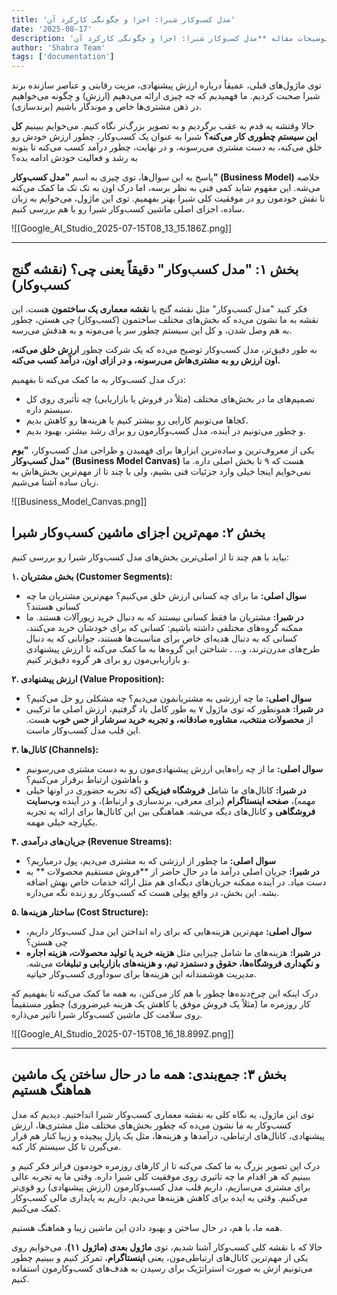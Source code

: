 ```yaml
---
title: 'مدل کسب‌وکار شبرا: اجزا و چگونگی کارکرد آن'
date: '2025-08-17'
description: 'توضیحات مقاله **مدل کسب‌وکار شبرا: اجزا و چگونگی کارکرد آن**'
author: 'Shabra Team'
tags: ['documentation']
---
```


توی ماژول‌های قبلی، عمیقاً درباره ارزش پیشنهادی، مزیت رقابتی و عناصر سازنده برند شبرا صحبت کردیم. ما فهمیدیم که چه چیزی ارائه می‌دهیم (ارزش) و چگونه می‌خواهیم در ذهن مشتری‌ها خاص و موندگار باشیم (برندسازی).

حالا وقتشه یه قدم به عقب برگردیم و به تصویر بزرگ‌تر نگاه کنیم. می‌خوایم ببینیم **کل این سیستم چطوری کار می‌کنه؟** شبرا به عنوان یک کسب‌وکار، چطور ارزش خودش رو خلق می‌کنه، به دست مشتری می‌رسونه، و در نهایت، چطور درآمد کسب می‌کنه تا بتونه به رشد و فعالیت خودش ادامه بده؟

پاسخ به این سوال‌ها، توی چیزی به اسم **"مدل کسب‌وکار" (Business Model)** خلاصه می‌شه. این مفهوم شاید کمی فنی به نظر برسه، اما درک اون به تک تک ما کمک می‌کنه تا نقش خودمون رو در موفقیت کلی شبرا بهتر بفهمیم. توی این ماژول، می‌خوایم به زبان ساده، اجزای اصلی ماشین کسب‌وکار شبرا رو با هم بررسی کنیم.

![[Google_AI_Studio_2025-07-15T08_13_15.186Z.png]]

---

## **بخش ۱: "مدل کسب‌وکار" دقیقاً یعنی چی؟ (نقشه گنج کسب‌وکار)**

فکر کنید "مدل کسب‌وکار" مثل نقشه گنج یا **نقشه معماری یک ساختمون** هست. این نقشه به ما نشون می‌ده که بخش‌های مختلف ساختمون (کسب‌وکار) چی هستن، چطور به هم وصل شدن، و کل این سیستم چطور سر پا می‌مونه و به هدفش می‌رسه.

به طور دقیق‌تر، مدل کسب‌وکار توضیح می‌ده که یک شرکت چطور **ارزش خلق می‌کنه، اون ارزش رو به مشتری‌هاش می‌رسونه، و در ازای اون، درآمد کسب می‌کنه.**

درک مدل کسب‌وکار به ما کمک می‌کنه تا بفهمیم:

- تصمیم‌های ما در بخش‌های مختلف (مثلاً در فروش یا بازاریابی) چه تأثیری روی کل سیستم داره.
- کجاها می‌تونیم کارایی رو بیشتر کنیم یا هزینه‌ها رو کاهش بدیم.
- و چطور می‌تونیم در آینده، مدل کسب‌وکارمون رو برای رشد بیشتر، بهبود بدیم.

یکی از معروف‌ترین و ساده‌ترین ابزارها برای فهمیدن و طراحی مدل کسب‌وکار، **"بوم مدل کسب‌وکار" (Business Model Canvas)** هست که ۹ تا بخش اصلی داره. ما نمی‌خوایم اینجا خیلی وارد جزئیات فنی بشیم، ولی با چند تا از مهم‌ترین بخش‌هاش به زبان ساده آشنا می‌شیم.

![[Business_Model_Canvas.png]]

## **بخش ۲: مهم‌ترین اجزای ماشین کسب‌وکار شبرا**

بیاید با هم چند تا از اصلی‌ترین بخش‌های مدل کسب‌وکار شبرا رو بررسی کنیم:

**۱. بخش مشتریان (Customer Segments):**

- **سوال اصلی:** ما برای چه کسانی ارزش خلق می‌کنیم؟ مهم‌ترین مشتریان ما چه کسانی هستند؟
- **در شبرا:** مشتریان ما فقط کسانی نیستند که به دنبال خرید زیورآلات هستند. ما ممکنه گروه‌های مختلفی داشته باشیم: کسانی که برای خودشان خرید می‌کنند، کسانی که به دنبال هدیه‌ای خاص برای مناسبت‌ها هستند، جوانانی که به دنبال طرح‌های مدرن‌ترند، و... . شناختن این گروه‌ها به ما کمک می‌کنه تا ارزش پیشنهادی و بازاریابی‌مون رو برای هر گروه دقیق‌تر کنیم.

**۲. ارزش پیشنهادی (Value Proposition):**

- **سوال اصلی:** ما چه ارزشی به مشتریانمون می‌دیم؟ چه مشکلی رو حل می‌کنیم؟
- **در شبرا:** همونطور که توی ماژول ۷ به طور کامل یاد گرفتیم، ارزش اصلی ما ترکیبی از **محصولات منتخب، مشاوره صادقانه، و تجربه خرید سرشار از حس خوب** هست. این قلب مدل کسب‌وکار ماست.

**۳. کانال‌ها (Channels):**

- **سوال اصلی:** ما از چه راه‌هایی ارزش پیشنهادی‌مون رو به دست مشتری می‌رسونیم و باهاشون ارتباط برقرار می‌کنیم؟
- **در شبرا:** کانال‌های ما شامل **فروشگاه‌ فیزیکی** (که تجربه حضوری در اونها خیلی مهمه)، **صفحه اینستاگرام** (برای معرفی، برندسازی و ارتباط)، و در آینده **وب‌سایت فروشگاهی** و کانال‌های دیگه می‌شه. هماهنگی بین این کانال‌ها برای ارائه یه تجربه یکپارچه خیلی مهمه.

**۴. جریان‌های درآمدی (Revenue Streams):**

- **سوال اصلی:** ما چطور از ارزشی که به مشتری می‌دیم، پول درمیاریم؟
- **در شبرا:** جریان اصلی درآمد ما در حال حاضر از **فروش مستقیم محصولات ** به دست میاد. در آینده ممکنه جریان‌های دیگه‌ای هم مثل ارائه خدمات خاص بهش اضافه بشه. این بخش، در واقع پولی هست که کسب‌وکار رو زنده نگه می‌داره.

**۵. ساختار هزینه‌ها (Cost Structure):**

- **سوال اصلی:** مهم‌ترین هزینه‌هایی که برای راه انداختن این مدل کسب‌وکار داریم، چی هستن؟
- **در شبرا:** هزینه‌های ما شامل چیزایی مثل **هزینه خرید یا تولید محصولات، هزینه اجاره و نگهداری فروشگاه‌ها، حقوق و دستمزد تیم، و هزینه‌های بازاریابی و تبلیغات** می‌شه. مدیریت هوشمندانه این هزینه‌ها برای سودآوری کسب‌وکار حیاتیه.

درک اینکه این چرخ‌دنده‌ها چطور با هم کار می‌کنن، به همه ما کمک می‌کنه تا بفهمیم که کار روزمره ما (مثلاً یک فروش موفق یا کاهش یک هزینه غیرضروری) چطور مستقیماً روی سلامت کل ماشین کسب‌وکار شبرا تاثیر می‌ذاره.

![[Google_AI_Studio_2025-07-15T08_16_18.899Z.png]]

---

## **بخش ۳: جمع‌بندی: همه ما در حال ساختن یک ماشین هماهنگ هستیم**

توی این ماژول، یه نگاه کلی به نقشه معماری کسب‌وکار شبرا انداختیم. دیدیم که مدل کسب‌وکار به ما نشون می‌ده که چطور بخش‌های مختلف مثل مشتری‌ها، ارزش پیشنهادی، کانال‌های ارتباطی، درآمدها و هزینه‌ها، مثل یک پازل پیچیده و زیبا کنار هم قرار می‌گیرن تا کل سیستم کار کنه.

درک این تصویر بزرگ به ما کمک می‌کنه تا از کارهای روزمره خودمون فراتر فکر کنیم و ببینیم که هر اقدام ما چه تاثیری روی موفقیت کلی شبرا داره. وقتی ما یه تجربه عالی برای مشتری می‌سازیم، داریم قلب مدل کسب‌وکارمون (ارزش پیشنهادی) رو قوی‌تر می‌کنیم. وقتی یه ایده برای کاهش هزینه‌ها می‌دیم، داریم به پایداری مالی کسب‌وکار کمک می‌کنیم.

همه ما، با هم، در حال ساختن و بهبود دادن این ماشین زیبا و هماهنگ هستیم.

حالا که با نقشه کلی کسب‌وکار آشنا شدیم، توی **ماژول بعدی (ماژول ۱۱)**، می‌خوایم روی یکی از مهم‌ترین کانال‌های ارتباطی‌مون، یعنی **اینستاگرام**، تمرکز کنیم و ببینیم چطور می‌تونیم ازش به صورت استراتژیک برای رسیدن به هدف‌های کسب‌وکارمون استفاده کنیم.
